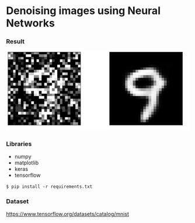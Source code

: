 # Denoising images using Neural Networks
### Result
![software](img/1.JPG)
### Libraries
- numpy
- matplotlib
- keras
- tensorflow
```
$ pip install -r requirements.txt
```
### Dataset
https://www.tensorflow.org/datasets/catalog/mnist
